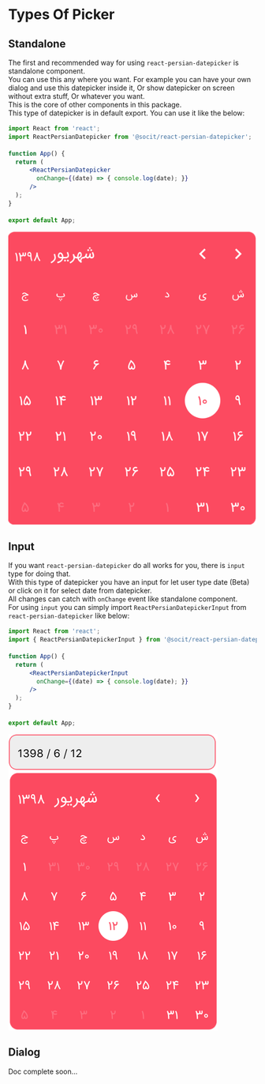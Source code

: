 # Types Of Picker

## Standalone
The first and recommended way for using `react-persian-datepicker` is standalone component. <br />
You can use this any where you want. For example you can have your own dialog and use this datepicker inside it, Or show datepicker on screen without extra stuff, Or whatever you want. <br />
This is the core of other components in this package. <br />
This type of datepicker is in default export. You can use it like the below:
```jsx
import React from 'react';
import ReactPersianDatepicker from '@socit/react-persian-datepicker';

function App() {
  return (
      <ReactPersianDatepicker
        onChange={(date) => { console.log(date); }}
      />
  );
}

export default App;
```
![@socit/react-persian-datepicker standalone](./assets/images/standalone.png ":size=300")

## Input
If you want `react-persian-datepicker` do all works for you, there is `input` type for doing that. <br />
With this type of datepicker you have an input for let user type date (Beta) or click on it for select date from datepicker. <br />
All changes can catch with `onChange` event like standalone component. <br />
For using `input` you can simply import `ReactPersianDatepickerInput` from `react-persian-datepicker` like below:
```jsx
import React from 'react';
import { ReactPersianDatepickerInput } from '@socit/react-persian-datepicker';

function App() {
  return (
      <ReactPersianDatepickerInput
        onChange={(date) => { console.log(date); }}
      />
  );
}

export default App;
```
![@socit/react-persian-datepicker input](./assets/images/input.png ":size=300")

## Dialog
Doc complete soon...